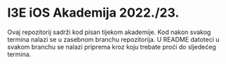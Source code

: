 # I3E iOS Akademija 2022./23.

Ovaj repozitorij sadrži kod pisan tijekom akademije. Kod nakon svakog termina nalazi se u zasebnom branchu repozitorija. U README datoteci u svakom branchu se nalazi priprema kroz koju trebate proći do sljedećeg termina.
